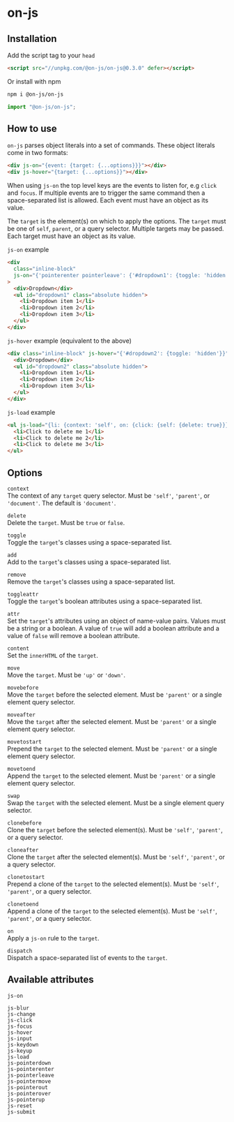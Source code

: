# on-js

## Installation

Add the script tag to your `head`

```html
<script src="//unpkg.com/@on-js/on-js@0.3.0" defer></script>
```

Or install with npm

```bash
npm i @on-js/on-js
```

```js
import "@on-js/on-js";
```

## How to use

`on-js` parses object literals into a set of commands. These object literals come in two formats:

```html
<div js-on="{event: {target: {...options}}}"></div>
<div js-hover="{target: {...options}}"></div>
```

When using `js-on` the top level keys are the events to listen for, e.g `click` and `focus`. If multiple events are to trigger the same command then a space-separated list is allowed. Each event must have an object as its value.

The `target` is the element(s) on which to apply the options. The `target` must be one of `self`, `parent`, or a query selector. Multiple targets may be passed. Each target must have an object as its value.

`js-on` example

```html
<div
  class="inline-block"
  js-on="{'pointerenter pointerleave': {'#dropdown1': {toggle: 'hidden'}}}"
>
  <div>Dropdown</div>
  <ul id="dropdown1" class="absolute hidden">
    <li>Dropdown item 1</li>
    <li>Dropdown item 2</li>
    <li>Dropdown item 3</li>
  </ul>
</div>
```

`js-hover` example (equivalent to the above)

```html
<div class="inline-block" js-hover="{'#dropdown2': {toggle: 'hidden'}}">
  <div>Dropdown</div>
  <ul id="dropdown2" class="absolute hidden">
    <li>Dropdown item 1</li>
    <li>Dropdown item 2</li>
    <li>Dropdown item 3</li>
  </ul>
</div>
```

`js-load` example

```html
<ul js-load="{li: {context: 'self', on: {click: {self: {delete: true}}}}}">
  <li>Click to delete me 1</li>
  <li>Click to delete me 2</li>
  <li>Click to delete me 3</li>
</ul>
```

## Options

`context`\
The context of any `target` query selector. Must be `'self'`, `'parent'`, or `'document'`. The default is `'document'`.

`delete`\
Delete the `target`. Must be `true` or `false`.

`toggle`\
Toggle the `target`'s classes using a space-separated list.

`add`\
Add to the `target`'s classes using a space-separated list.

`remove`\
Remove the `target`'s classes using a space-separated list.

`toggleattr`\
Toggle the `target`'s boolean attributes using a space-separated list.

`attr`\
Set the `target`'s attributes using an object of name-value pairs. Values must be a string or a boolean. A value of `true` will add a boolean attribute and a value of `false` will remove a boolean attribute.

`content`\
Set the `innerHTML` of the `target`.

`move`\
Move the `target`. Must be `'up'` or `'down'`.

`movebefore`\
Move the `target` before the selected element. Must be `'parent'` or a single element query selector.

`moveafter`\
Move the `target` after the selected element. Must be `'parent'` or a single element query selector.

`movetostart`\
Prepend the `target` to the selected element. Must be `'parent'` or a single element query selector.

`movetoend`\
Append the `target` to the selected element. Must be `'parent'` or a single element query selector.

`swap`\
Swap the `target` with the selected element. Must be a single element query selector.

`clonebefore`\
Clone the `target` before the selected element(s). Must be `'self'`, `'parent'`, or a query selector.

`cloneafter`\
Clone the `target` after the selected element(s). Must be `'self'`, `'parent'`, or a query selector.

`clonetostart`\
Prepend a clone of the `target` to the selected element(s). Must be `'self'`, `'parent'`, or a query selector.

`clonetoend`\
Append a clone of the `target` to the selected element(s). Must be `'self'`, `'parent'`, or a query selector.

`on`\
Apply a `js-on` rule to the `target`.

`dispatch`\
Dispatch a space-separated list of events to the `target`.

## Available attributes

```
js-on

js-blur
js-change
js-click
js-focus
js-hover
js-input
js-keydown
js-keyup
js-load
js-pointerdown
js-pointerenter
js-pointerleave
js-pointermove
js-pointerout
js-pointerover
js-pointerup
js-reset
js-submit
```
